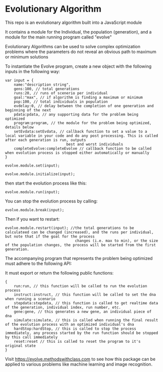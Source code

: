 
#  Evolutionary Algorithm


This repo is an evolutionary algorithm built into a JavaScript module

It contains a module for the Individual, the population (generation), and a module for the main running program called "evolve"

Evolutionary Algorithms can be used to solve complex optimization problems where the parameters do not reveal an obvious path to maximum or minimum solutions

To instantiate the Evolve program, create a new object with the following inputs in the following way:

	var input = {
		name:"description string",
		gens:100, // total generations
		runs:20, // runs of scenerio per individual
		goal:"max", // if algorithm is finding a maximum or minimum
		pop:100, // total individuals in population
		evdelay:0, // delay between the completion of one generation and beginning of the next 
		pdata:pdata, // any supporting data for the problem being optimized
		program:program, // the module for the problem being optimized, details below
		setEvdata:setEvdata, // callback function to set a value to a local variable in your code and do any post processing. This is called after each generation is run, outputs 
								best and worst individuals 
		completeEvolve:completeEvolve // callback function to be called when evolution process is stopped either automatically or manually
	}

	evolve.module.set(input);

	evolve.module.initialize(input);

then start the evolution process like this:

	evolve.module.run(input);



You can stop the evolution process by calling:

	evolve.module.break(input);


Then if you want to restart:

	evolve.module.restart(input); //the total generations to be calculateed can be changed (increased), and the runs per individual, but note that if the goal for the process 
									changes (i.e. max to min), or the size of the population changes, the process will be started from the first generation.


The accompanying program that represents the problem being optimized must adhere to the following API:

It must export or return the following public functions:

	{
		run:run, // this function will be called to run the evolution process
		instruct:instruct, // this function will be called to set the dna when running a scenario 
		stepdata:stepdata, // this function is called to get realtime data of the generation, individual index, run number, etc. 
		gene:gene, // this generates a new gene, an individual piece of dna
		simulate:simulate, // this is called when running the final result of the evolution process with an optimized individual's dna
		hardStop:hardStop, // this is called to stop the process immediately, any process started by the run function should be stopped by this call immediately
		reset:reset // this is called to reset the program to it's original state
	} 


Visit https://evolve.methodswithclass.com to see how this package can be applied to various problems like machine learning and image recognition. 

